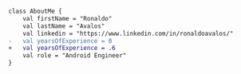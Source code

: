 ```diff

class AboutMe {
    val firstName = "Ronaldo"
    val lastName = "Avalos"
    val linkedin = "https://www.linkedin.com/in/ronaldoavalos/"
-   val yearsOfExperience = 0
+   val yearsOfExperience = .6
    val role = "Android Engineer"
}

```
<!--
**ronaldo-avalos/ronaldo-avalos** is a ✨ _special_ ✨ repository because its `README.md` (this file) appears on your GitHub profile.

Here are some ideas to get you started:

- 🔭 I’m currently working on ...
- 🌱 I’m currently learning ...
- 👯 I’m looking to collaborate on ...
- 🤔 I’m looking for help with ...
- 💬 Ask me about ...
- 📫 How to reach me: ...
- 😄 Pronouns: ...
- ⚡ Fun fact: ...
-->
